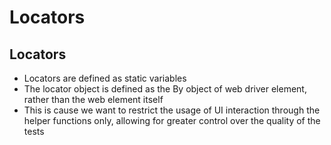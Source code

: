 # Locators

## Locators

* Locators are defined as static variables
* The locator object is defined as the By object of web driver element, rather than the web element itself
* This is cause we want to restrict the usage of UI interaction through the helper functions only, allowing for greater control over the quality of the tests

## 

